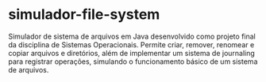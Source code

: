 # simulador-file-system
 Simulador de sistema de arquivos em Java desenvolvido como projeto final da disciplina de Sistemas Operacionais. Permite criar, remover, renomear e copiar arquivos e diretórios, além de implementar um sistema de journaling para registrar operações, simulando o funcionamento básico de um sistema de arquivos.
